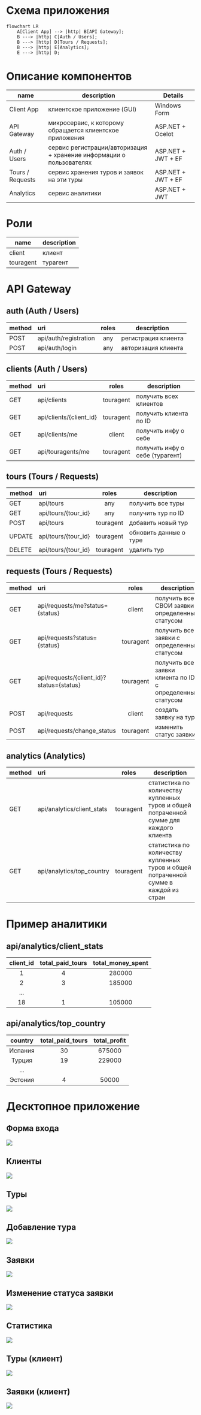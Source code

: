 # Схема приложения

```mermaid
flowchart LR
    A[Client App] --> |http| B[API Gateway];
    B ---> |http| C[Auth / Users];
    B ---> |http| D[Tours / Requests];
    B ---> |http| E[Analytics];
    E ---> |http| D;
```

# Описание компонентов
| name    | description| Details |
|---------|------------|---------|
| Client App | клиентское приложение (GUI) | Windows Form |
| API Gateway | микросервис, к которому обращается клиентское приложения | ASP.NET + Ocelot | 
| Auth / Users | сервис регистрации/авторизация + хранение информации о пользователях | ASP.NET + JWT + EF|
| Tours / Requests | сервис хранения туров и заявок на эти туры | ASP.NET + JWT + EF|
| Analytics | сервис аналитики | ASP.NET + JWT|

# Роли
| name    | description |
|-------|-------------|
| client | клиент |
| touragent | турагент |

# API Gateway
## auth (Auth / Users)
| method  | uri                                      | roles       | description|
|-------|:-----------------------------------------|:-----------:|------------|
| POST    | api/auth/registration | any         | регистрация клиента
| POST    | api/auth/login | any         | авторизация клиента

## clients (Auth / Users)
| method  | uri                                      | roles       | description|
|-------|:-----------------------------------------|:-----------:|------------|
| GET     | api/clients                              | touragent   | получить всех клиентов
| GET     | api/clients/{client_id}                  | touragent   | получить клиента по ID
| GET     | api/clients/me                           | client      | получить инфу о себе
| GET  | api/touragents/me                           | touragent      | получить инфу о себе (турагент)

## tours (Tours / Requests)
| method  | uri                                      | roles       | description|
|-------|:-----------------------------------------|:-----------:|------------|
| GET     | api/tours                                | any         | получить все туры
| GET     | api/tours/{tour_id}                      | any         | получить тур по ID
| POST    | api/tours                                | touragent   | добавить новый тур
| UPDATE  | api/tours/{tour_id}                      | touragent   | обновить данные о туре
| DELETE  | api/tours/{tour_id}                      | touragent   | удалить тур

## requests (Tours / Requests)
| method  | uri                                      | roles       | description|
|-------|:-----------------------------------------|:-----------:|------------|
| GET     | api/requests/me?status={status}          | client      | получить все СВОИ заявки с определенным статусом
| GET     | api/requests?status={status}             | touragent   | получить все заявки с определенным статусом
| GET     | api/requests/{client_id}?status={status} | touragent   | получить все заявки клиента по ID с определенным статусом
| POST    | api/requests                             | client      | создать заявку на тур
| POST    | api/requests/change_status               | touragent   | изменить статус заявки

## analytics (Analytics)
| method  | uri                                      | roles       | description|
|-------|:-----------------------------------------|:-----------:|------------|
| GET     | api/analytics/client_stats                    | touragent   | статистика по количеству купленных туров и общей потраченной сумме для каждого клиента
| GET     | api/analytics/top_country                  | touragent   | статистика по количеству купленных туров и общей потраченной сумме в каждой из стран

# Пример аналитики
## api/analytics/client_stats
| client_id | total_paid_tours | total_money_spent |
|:---:|:---:|:---:|
| 1 | 4 | 280000 |
| 2 | 3 | 185000 |
| ... |  |  |
| 18 | 1 | 105000 |

## api/analytics/top_country
| country | total_paid_tours | total_profit |
|:---:|:---:|:---:|
| Испания | 30 | 675000 |
| Турция | 19 | 229000 |
| ... |  |  |
| Эстония | 4 | 50000 |

# Десктопное приложение
## Форма входа
![](./Screens/Auth.png)

## Клиенты
![](./Screens/ClientTab.png)

## Туры
![](./Screens/TourTab.png)

## Добавление тура
![](./Screens/CreateUpdateForm.png)

## Заявки
![](./Screens/RequestsTab.png)

## Изменение статуса заявки
![](./Screens/RequestsChangeStatus.png)

## Статистика
![](./Screens/stats.png)

## Туры (клиент)
![](./Screens/TourTabClient.png)

## Заявки (клиент)
![](./Screens/RequestsTabClient.png)
